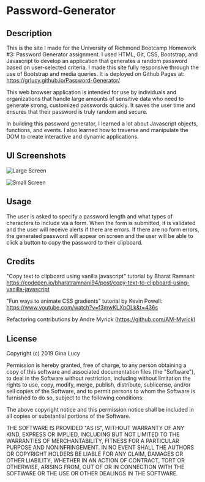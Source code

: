 # Password-Generator

## Description

This is the site I made for the University of Richmond Bootcamp Homework #3: Password Generator assignment. I used HTML, Git, CSS, Bootstrap, and Javascript to develop an application that generates a random password based on user-selected criteria. I made this site fully responsive through the use of Bootstrap and media queries. It is deployed on Github Pages at: https://grlucy.github.io/Password-Generator/

This web browser application is intended for use by individuals and organizations that handle large amounts of sensitive data who need to generate strong, customized passwords quickly. It saves the user time and ensures that their password is truly random and secure.

In building this password generator, I learned a lot about Javascript objects, functions, and events. I also learned how to traverse and manipulate the DOM to create interactive and dynamic applications.

## UI Screenshots

![Large Screen](/assets/screenshots/LargeScreen.png)

![Small Screen](/assets/screenshots/SmallScreen.png)

## Usage

The user is asked to specify a password length and what types of characters to include via a form. When the form is submitted, it is validated and the user will receive alerts if there are errors. If there are no form errors, the generated password will appear on screen and the user will be able to click a button to copy the password to their clipboard.

## Credits

"Copy text to clipboard using vanilla javascript" tutorial by Bharat Ramnani:
https://codepen.io/bharatramnani94/post/copy-text-to-clipboard-using-vanilla-javascript

"Fun ways to animate CSS gradients" tutorial by Kevin Powell:
https://www.youtube.com/watch?v=f3mwKLXpOLk&t=436s

Refactoring contributions by Andre Myrick (https://github.com/AM-Myrick)

## License

Copyright (c) 2019 Gina Lucy

Permission is hereby granted, free of charge, to any person obtaining a copy of this software and associated documentation files (the "Software"), to deal in the Software without restriction, including without limitation the rights to use, copy, modify, merge, publish, distribute, sublicense, and/or sell copies of the Software, and to permit persons to whom the Software is furnished to do so, subject to the following conditions:

The above copyright notice and this permission notice shall be included in all copies or substantial portions of the Software.

THE SOFTWARE IS PROVIDED "AS IS", WITHOUT WARRANTY OF ANY KIND, EXPRESS OR IMPLIED, INCLUDING BUT NOT LIMITED TO THE WARRANTIES OF MERCHANTABILITY, FITNESS FOR A PARTICULAR PURPOSE AND NONINFRINGEMENT. IN NO EVENT SHALL THE AUTHORS OR COPYRIGHT HOLDERS BE LIABLE FOR ANY CLAIM, DAMAGES OR OTHER LIABILITY, WHETHER IN AN ACTION OF CONTRACT, TORT OR OTHERWISE, ARISING FROM, OUT OF OR IN CONNECTION WITH THE SOFTWARE OR THE USE OR OTHER DEALINGS IN THE SOFTWARE.
